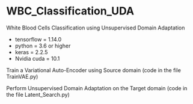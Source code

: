 # WBC_Classification_UDA
White Blood Cells Classification using Unsupervised Domain Adaptation


- tensorflow = 1.14.0
- python = 3.6 or higher
- keras = 2.2.5
- Nvidia cuda = 10.1


Train a Variational Auto-Encoder using Source domain (code in the file TrainVAE.py)

Perform Unsupervised Domain Adaptation on the Target domain (code in the file Latent_Search.py)
